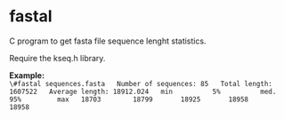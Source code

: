 # fastal

C program to get fasta file sequence lenght statistics.

Require the kseq.h library.

__Example:__  
``
\#fastal sequences.fasta  
Number of sequences: 85  
Total length: 1607522  
Average length: 18912.024  
min 		 5% 		 med. 		 95% 		 max  
18703 		 18799 		 18925 		 18958 		 18958   
``

